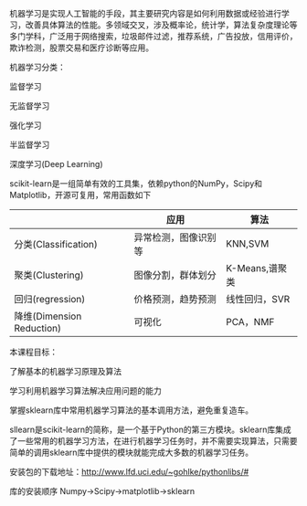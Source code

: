机器学习是实现人工智能的手段，其主要研究内容是如何利用数据或经验进行学习，改善具体算法的性能。多领域交叉，涉及概率论，统计学，算法复杂度理论等多门学科，广泛用于网络搜索，垃圾邮件过滤，推荐系统，广告投放，信用评价，欺诈检测，股票交易和医疗诊断等应用。

机器学习分类：

监督学习

无监督学习

强化学习

半监督学习

深度学习(Deep Learning)

scikit-learn是一组简单有效的工具集，依赖python的NumPy，Scipy和Matplotlib，开源可复用，常用函数如下

|                           | 应用                 | 算法           |
| ------------------------- | -------------------- | -------------- |
| 分类(Classification)      | 异常检测，图像识别等 | KNN,SVM        |
| 聚类(Clustering)          | 图像分割，群体划分   | K-Means,谱聚类 |
| 回归(regression)          | 价格预测，趋势预测   | 线性回归，SVR  |
| 降维(Dimension Reduction) | 可视化               | PCA，NMF       |

本课程目标：

了解基本的机器学习原理及算法

学习利用机器学习算法解决应用问题的能力

掌握sklearn库中常用机器学习算法的基本调用方法，避免重复造车。

sllearn是scikit-learn的简称，是一个基于Python的第三方模块。sklearn库集成了一些常用的机器学习方法，在进行机器学习任务时，并不需要实现算法，只需要简单的调用sklearn库中提供的模块就能完成大多数的机器学习任务。

安装包的下载地址：http://www.lfd.uci.edu/~gohlke/pythonlibs/#

库的安装顺序 Numpy->Scipy->matplotlib->sklearn

